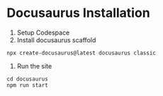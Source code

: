 Docusaurus Installation
=======================


1. Setup Codespace
1. Install docusaurus scaffold

```
npx create-docusaurus@latest docusaurus classic
```

1. Run the site

```
cd docusaurus
npm run start
```
